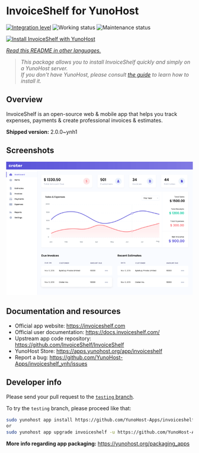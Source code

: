 <!--
N.B.: This README was automatically generated by <https://github.com/YunoHost/apps/tree/master/tools/readme_generator>
It shall NOT be edited by hand.
-->

# InvoiceShelf for YunoHost

[![Integration level](https://apps.yunohost.org/badge/integration/invoiceshelf)](https://ci-apps.yunohost.org/ci/apps/invoiceshelf/)
![Working status](https://apps.yunohost.org/badge/state/invoiceshelf)
![Maintenance status](https://apps.yunohost.org/badge/maintained/invoiceshelf)

[![Install InvoiceShelf with YunoHost](https://install-app.yunohost.org/install-with-yunohost.svg)](https://install-app.yunohost.org/?app=invoiceshelf)

*[Read this README in other languages.](./ALL_README.md)*

> *This package allows you to install InvoiceShelf quickly and simply on a YunoHost server.*  
> *If you don't have YunoHost, please consult [the guide](https://yunohost.org/install) to learn how to install it.*

## Overview

InvoiceShelf is an open-source web & mobile app that helps you track expenses, payments & create professional invoices & estimates.

**Shipped version:** 2.0.0~ynh1

## Screenshots

![Screenshot of InvoiceShelf](./doc/screenshots/screenshot.png)

## Documentation and resources

- Official app website: <https://invoiceshelf.com>
- Official user documentation: <https://docs.invoiceshelf.com/>
- Upstream app code repository: <https://github.com/InvoiceShelf/InvoiceShelf>
- YunoHost Store: <https://apps.yunohost.org/app/invoiceshelf>
- Report a bug: <https://github.com/YunoHost-Apps/invoiceshelf_ynh/issues>

## Developer info

Please send your pull request to the [`testing` branch](https://github.com/YunoHost-Apps/invoiceshelf_ynh/tree/testing).

To try the `testing` branch, please proceed like that:

```bash
sudo yunohost app install https://github.com/YunoHost-Apps/invoiceshelf_ynh/tree/testing --debug
or
sudo yunohost app upgrade invoiceshelf -u https://github.com/YunoHost-Apps/invoiceshelf_ynh/tree/testing --debug
```

**More info regarding app packaging:** <https://yunohost.org/packaging_apps>

